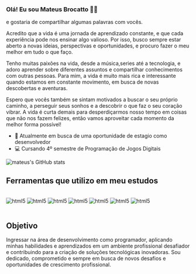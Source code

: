 ### Olá! Eu sou Mateus Brocatto 🙋‍♂️
e gostaria de compartilhar algumas palavras com vocês.

Acredito que a vida é uma jornada de aprendizado constante, e que cada experiência pode nos ensinar algo valioso. Por isso, busco sempre estar aberto a novas ideias, perspectivas e oportunidades, e procuro fazer o meu melhor em tudo o que faço.

Tenho muitas paixões na vida, desde a música,series até a tecnologia, e adoro aprender sobre diferentes assuntos e compartilhar conhecimentos com outras pessoas. Para mim, a vida é muito mais rica e interessante quando estamos em constante movimento, em busca de novas descobertas e aventuras.

Espero que vocês também se sintam motivados a buscar o seu próprio caminho, a perseguir seus sonhos e a descobrir o que faz o seu coração vibrar. A vida é curta demais para desperdiçarmos nosso tempo em coisas que não nos fazem felizes, então vamos aproveitar cada momento da melhor forma possível!


 - 🌟 Atualmente em busca de uma oportunidade de estagio como desenvolvedor 
 - 💻 Cursando 4º semestre de Programação de Jogos Digitais 


![mateus's GitHub stats](https://github-readme-stats.vercel.app/api?username=brokatto&show_icons=true&theme=dracula)

## Ferramentas que utilizo em meu estudos
<div style = "display: inlne_block"><br/>
 <img aling = "center" alt="html5" src="	https://img.shields.io/badge/CSS3-1572B6?style=for-the-badge&logo=css3&logoColor=whitee">
  <img aling = "center" alt="html5" src="https://img.shields.io/badge/HTML5-E34F26?style=for-the-badge&logo=html5&logoColor=white">
 <img aling = "center" alt="html5" src="https://img.shields.io/badge/JavaScript-F7DF1E?style=for-the-badge&logo=javascript&logoColor=black">
  <img aling = "center" alt="html5" src="https://img.shields.io/badge/Node.js-43853D?style=for-the-badge&logo=node.js&logoColor=white">
 <img aling = "center" alt="html5" src="https://img.shields.io/badge/C-00599C?style=for-the-badge&logo=c&logoColor=white">
 <img aling = "center" alt="html5" src="https://img.shields.io/badge/C%23-239120?style=for-the-badge&logo=c-sharp&logoColor=white">
 <img aling = "center" alt="html5" src="https://img.shields.io/badge/Unity-100000?style=for-the-badge&logo=unity&logoColor=white">
 
 </div><br>
 
 
## Objetivo 
Ingressar na área de desenvolvimento como programador, aplicando minhas habilidades e aprendizados em um ambiente profissional desafiador e contribuindo para a criação de soluções tecnológicas inovadoras. Sou dedicado, comprometido e sempre em busca de novos desafios e oportunidades de crescimento profissional.
